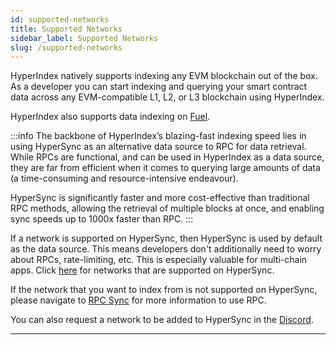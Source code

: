 ```yaml
---
id: supported-networks
title: Supported Networks
sidebar_label: Supported Networks
slug: /supported-networks
---
```


HyperIndex natively supports indexing any EVM blockchain out of the box. As a developer you can start indexing and querying your smart contract data across any EVM-compatible L1, L2, or L3 blockchain using HyperIndex. 

HyperIndex also supports data indexing on [Fuel](/docs/HyperIndex/fuel/fuel.md).

:::info
The backbone of HyperIndex’s blazing-fast indexing speed lies in using HyperSync as an alternative data source to RPC for data retrieval. While RPCs are functional, and can be used in HyperIndex as a data source, they are far from efficient when it comes to querying large amounts of data (a time-consuming and resource-intensive endeavour). 

HyperSync is significantly faster and more cost-effective than traditional RPC methods, allowing the retrieval of multiple blocks at once, and enabling sync speeds up to 1000x faster than RPC.
:::

If a network is supported on HyperSync, then HyperSync is used by default as the data source. This means developers don't additionally need to worry about RPCs, rate-limiting, etc. This is especially valuable for multi-chain apps. Click [here](/docs/HyperSync/hypersync-supported-networks) for networks that are supported on HyperSync.

If the network that you want to index from is not supported on HyperSync, please navigate to [RPC Sync](/docs/HyperIndex/Advanced/rpc-sync.md) for more information to use RPC. 

You can also request a network to be added to HyperSync in the [Discord](https://discord.gg/Q9qt8gZ2fX). 

---
